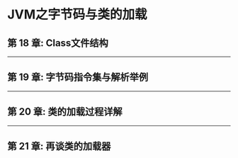 # JVM之字节码与类的加载

## 第  18  章: Class文件结构





---

## 第  19  章: 字节码指令集与解析举例





---

## 第  20  章: 类的加载过程详解





---



## 第  21  章: 再谈类的加载器

